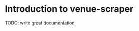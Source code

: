 # Introduction to venue-scraper

TODO: write [great documentation](http://jacobian.org/writing/what-to-write/)
